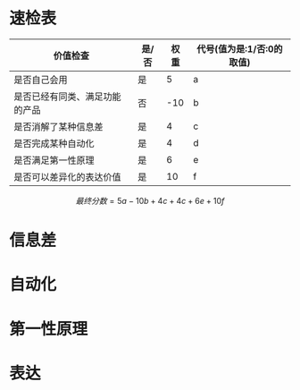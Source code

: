 # 速检表

| 价值检查            | 是/否 | 权重  | 代号(值为是:1/否:0的取值) |
| --------------- | --- | --- | ---------------- |
| 是否自己会用          | 是   | 5   | a                |
| 是否已经有同类、满足功能的产品 | 否   | -10 | b                |
| 是否消解了某种信息差      | 是   | 4   | c                |
| 是否完成某种自动化       | 是   | 4   | d                |
| 是否满足第一性原理       | 是   | 6   | e                |
| 是否可以差异化的表达价值    | 是   | 10  | f                |
$$
最终分数=5a-10b+4c+4c+6e+10f
$$
# 信息差

# 自动化

# 第一性原理

# 表达

